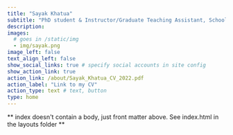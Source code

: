 ```yaml
---
title: "Sayak Khatua"
subtitle: "PhD student & Instructor/Graduate Teaching Assistant, School of Public Policy, Oregon State University"
description:   
images:
  # goes in /static/img
  - img/sayak.png
image_left: false
text_align_left: false
show_social_links: true # specify social accounts in site config
show_action_link: true
action_link: /about/Sayak_Khatua_CV_2022.pdf
action_label: "Link to my CV"
action_type: text # text, button
type: home
---
```


** index doesn't contain a body, just front matter above.
See index.html in the layouts folder **
